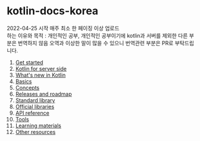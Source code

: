 # kotlin-docs-korea
2022-04-25 시작 매주 최소 한 페이징 이상 업로드\
하는 이유와 목적 : 개인적인 공부, 개인적인 공부이기에 kotlin과 서버를 제외한 다른 부분은 번역하지 않음
오역과 이상한 말이 많을 수 있으니 번역관련 부분은 PR로 부탁드립니다.

1. [Get started](https://github.com/shlee0114/kotlin-docs-korea/tree/main/Get%20started)
2. [Kotlin for server side](https://github.com/shlee0114/kotlin-docs-korea/tree/main/Kotlin%20for%20server%20side)
3. [What's new in Kotlin]()
4. [Basics]()
5. [Concepts]()
6. [Releases and roadmap]()
7. [Standard library]()
8. [Official libraries]()
9. [API reference]()
10. [Tools]()
11. [Learning materials]()
12. [Other resources]()
